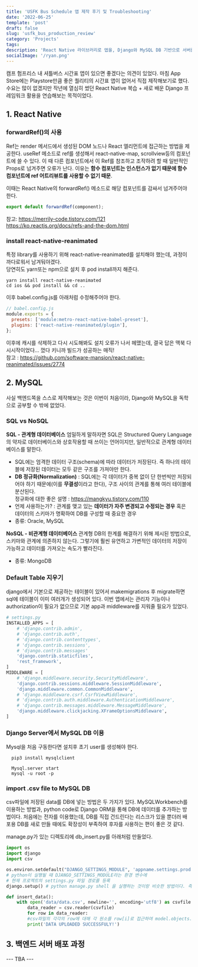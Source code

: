 ```yaml
---
title: 'USFK Bus Schedule 앱 제작 후기 및 Troubleshooting'
date: '2022-06-25'
template: 'post'
draft: false
slug: 'usfk_bus_production_review'
category: 'Projects'
tags:
description: 'React Native 라이브러리로 앱을, Django와 MySQL DB 기반으로 서버를 제작하며 배운 점들'
socialImage: '/ryan.png'
---
```


캠프 험프리스 내 셔틀버스 시간표 앱이 있으면 좋겠다는 의견이 있었다. 마침 App Store에는 Playstore만큼 좋은 퀄리티의 시간표 앱이 없어서 직접 제작해보기로 했다. 수요는 많이 없겠지만 작년에 열심히 썼던 React Native 복습 + 새로 배운 Django 프레임워크 활용을 연습해보는 목적이었다.

## 1. React Native

### forwardRef()의 사용

Ref는 render 메서드에서 생성된 DOM 노드나 React 엘리먼트에 접근하는 방법을 제공한다. useRef 메소드로 ref를 생성해서 react-native-map, scrollview등의 컴포넌트에 쓸 수 있다. 이 때 다른 컴포넌트에서 이 Ref를 참조하고 조작하려 할 때 일반적인 Props로 넘겨주면 오류가 난다.
이유는 **함수 컴포넌트는 인스턴스가 없기 때문에 함수 컴포넌트에 ref 어트리뷰트를 사용할 수 없기 때문**.

이때는 React Native의 forwardRef() 메소드로 해당 컴포넌트를 감싸서 넘겨주어야 한다.

```javascript
export default forwardRef(component);
```

참고:
https://merrily-code.tistory.com/121  
https://ko.reactjs.org/docs/refs-and-the-dom.html

### install react-native-reanimated

특정 library를 사용하기 위해 react-native-reanimated를 설치해야 했는데, 과정이 까다로워서 남겨둬야겠다.  
당연히도 yarn또는 npm으로 설치 후 pod install까지 해준다.

```shell
yarn install react-native-reanimated
cd ios && pod install && cd ..
```

이후 babel.config.js를 아래처럼 수정해주어야 한다.

```javascript
// babel.config.js
module.exports = {
  presets: ['module:metro-react-native-babel-preset'],
  plugins: ['react-native-reanimated/plugin'],
};
```

이후에 캐시를 삭제하고 다시 시도해봐도 설치 오류가 나서 헤맸는데, 결국 답은 맥북 다시시작이었다... 껐다 키니까 빌드가 성공하는 매직!  
참고 : https://github.com/software-mansion/react-native-reanimated/issues/2774

## 2. MySQL

사실 백엔드쪽을 스스로 제작해보는 것은 이번이 처음이라, Django와 MySQL을 독학으로 공부할 수 밖에 없었다.

### SQL vs NoSQL

**SQL - 관계형 데이터베이스**
엄밀하게 말하자면 SQL은 Structured Query Language의 약자로 데이터베이스와 상호작용할 때 쓰이는 언어이지만, 일반적으로 관계형 데이터베이스를 말한다.

- SQL에는 엄격한 데이터 구조(schema)에 따라 데이터가 저장된다. 즉 하나의 테이블에 저장된 데이터는 모두 같은 구조를 가져야만 한다.
- **DB 정규화(Normalization)** : SQL에는 각 데이터가 중복 없이 단 한번씩만 저장되어야 하기 때문에(이를 **무결성**이라고 한다), 구조 사이의 관계를 통해 여러 테이블에 분산된다.  
  정규화에 대한 좋은 설명 : https://mangkyu.tistory.com/110
- 언제 사용하는가? : 관계를 맺고 있는 **데이터가 자주 변경되고 수정되는 경우** 혹은 데이터의 스키마가 명확하여 DB를 구성할 때 중요한 경우
- 종류: Oracle, MySQL

**NoSQL - 비관계형 데이터베이스**
관계형 DB의 한계를 해결하기 위해 제시된 방법으로, 스키마와 관계에 의존하지 않는다. 그렇기에 훨씬 유연하고 가변적인 데이터의 저장이 가능하고
데이터를 가져오는 속도가 빨라진다.

- 종류: MongoDB

### Default Table 지우기

django에서 기본으로 제공하는 테이블이 있어서 makemigrations 후 migrate하면 sql에 테이블이 이미 여러개가 생성되어 있다. 이번 앱에서는 관리자 기능이나 authorization이 필요가 없으므로 기본 app과 middleware를 지워줄 필요가 있었다.

```python
# settings.py
INSTALLED_APPS = [
    # 'django.contrib.admin',
    # 'django.contrib.auth',
    # 'django.contrib.contenttypes',
    # 'django.contrib.sessions',
    # 'django.contrib.messages'
    'django.contrib.staticfiles',
    'rest_framework',
]
MIDDLEWARE = [
    # 'django.middleware.security.SecurityMiddleware',
    'django.contrib.sessions.middleware.SessionMiddleware',
    'django.middleware.common.CommonMiddleware',
    # 'django.middleware.csrf.CsrfViewMiddleware',
    # 'django.contrib.auth.middleware.AuthenticationMiddleware',
    # 'django.contrib.messages.middleware.MessageMiddleware',
    'django.middleware.clickjacking.XFrameOptionsMiddleware',
]
```

### Django Server에서 MySQL DB 이용

Mysql을 처음 구동한다면 설치후 초기 user를 생성해야 한다.

```shell
  pip3 install mysqlclient
```

```shell
  Mysql.server start
  mysql -u root -p
```

### import .csv file to MySQL DB

csv파일에 저장된 data를 DB에 넣는 방법은 두 가지가 있다. MySQLWorkbench를 이용하는 방법과, python code로 Django ORM을 통해 DB에 데이터를 추가하는 방법이다. 처음에는 전자를 이용했는데, DB를 직접 건드린다는 리스크가 있을 뿐더러 배포용 DB를 새로 만들 때에도 확장성이 부족하여 후자를 사용하는 편이 좋은 것 같다.

manage.py가 있는 디렉토리에 db_insert.py를 아래처럼 만들었다.

```python
import os
import django
import csv

os.environ.setdefault("DJANGO_SETTINGS_MODULE", 'appname.settings.prod')
# python이 실행될 때 DJANGO_SETTINGS_MODULE라는 환경 변수에
# 현재 프로젝트의 settings.py 파일 경로를 등록
django.setup() # python manage.py shell 을 실행하는 것이랑 비슷한 방법이다. 즉 파이썬 파일에서도 django를 실행 시킬수 있다.

def insert_data():
    with open('data/data.csv', newline='', encoding='utf8') as csvfile:
        data_reader = csv.reader(csvfile)
        for row in data_reader:
        #csv파일의 각각의 row에 대해 각 원소를 row[i]로 접근하여 model.objects.create()로 생성해주면 된다.
        print('DATA UPLOADED SUCCESSFULY!')

```

## 3. 백엔드 서버 배포 과정

--- TBA ---

